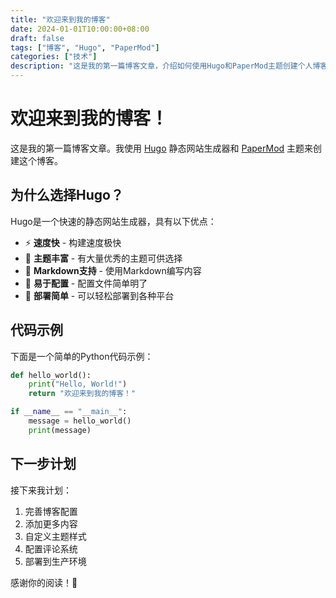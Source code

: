 ```yaml
---
title: "欢迎来到我的博客"
date: 2024-01-01T10:00:00+08:00
draft: false
tags: ["博客", "Hugo", "PaperMod"]
categories: ["技术"]
description: "这是我的第一篇博客文章，介绍如何使用Hugo和PaperMod主题创建个人博客。"
---
```


# 欢迎来到我的博客！

这是我的第一篇博客文章。我使用 [Hugo](https://gohugo.io/) 静态网站生成器和 [PaperMod](https://github.com/adityatelange/hugo-PaperMod) 主题来创建这个博客。

## 为什么选择Hugo？

Hugo是一个快速的静态网站生成器，具有以下优点：

- ⚡ **速度快** - 构建速度极快
- 🎨 **主题丰富** - 有大量优秀的主题可供选择
- 📝 **Markdown支持** - 使用Markdown编写内容
- 🔧 **易于配置** - 配置文件简单明了
- 🚀 **部署简单** - 可以轻松部署到各种平台

## 代码示例

下面是一个简单的Python代码示例：

```python
def hello_world():
    print("Hello, World!")
    return "欢迎来到我的博客！"

if __name__ == "__main__":
    message = hello_world()
    print(message)
```

## 下一步计划

接下来我计划：

1. 完善博客配置
2. 添加更多内容
3. 自定义主题样式
4. 配置评论系统
5. 部署到生产环境

感谢你的阅读！🎉
